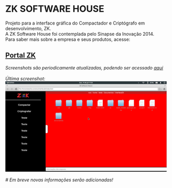 <h1>ZK SOFTWARE HOUSE</h1>

Projeto para a interface gráfica do Compactador e Criptógrafo em desenvolvimento, ZK.<br>
A ZK Software House foi contemplada pelo Sinapse da Inovação 2014.<br>
Para saber mais sobre a empresa e seus produtos, acesse:

<h2><a href = "http://www.zksoftwarehouse.com.br" target = "_blank">Portal ZK</a></h2>
<i>Screenshots são periodicamente atualizadas, podendo ser acessado 
<a href = "https://github.com/zksoftwarehouse/InterfaceZK/tree/master/screenshots" target = "_blank">aqui</a></i>
<br><br>
<i>Última screenshot:</i>
<img src="https://raw.githubusercontent.com/zksoftwarehouse/InterfaceZK/master/screenshots/zkCaptura.png">

<i># Em breve novas informações serão adicionadas!</i>
